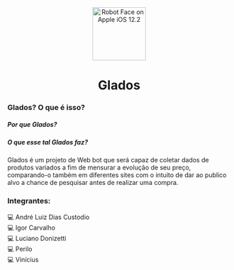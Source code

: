 <div align="center">
    <img
        src="https://emojipedia-us.s3.dualstack.us-west-1.amazonaws.com/thumbs/160/apple/198/robot-face_1f916.png" srcset="https://emojipedia-us.s3.dualstack.us-west-1.amazonaws.com/thumbs/320/apple/198/robot-face_1f916.png 2x" alt="Robot Face on Apple iOS 12.2"
        width="120"
        height="120">
    <h1>Glados</h1>
</div>

### Glados? O que é isso?

##### Por que Glados?

##### O que esse tal Glados faz?

Glados é um projeto de Web bot que será capaz de coletar dados de produtos variados a fim de mensurar a evolução de seu preço, comparando-o também em diferentes sites com o intuito de dar ao publico alvo a chance de pesquisar antes de realizar uma compra.

### Integrantes:

:computer: André Luiz Dias Custodio <br>
:computer: Igor Carvalho <br>
:computer: Luciano Donizetti <br>
:computer: Perilo <br>
:computer: Vinícius <br>
